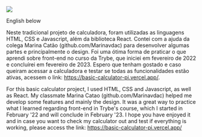 <img src="/home/daniel/projetos/basic-calculator/basic-calculator/src/calc.png" />

English below

Neste tradicional projeto de calculadora, foram utilizadas as linguagens HTML, CSS e Javascript, além da biblioteca React.
Contei com a ajuda da colega Marina Catão (github.com/Marinavdac) para desenvolver algumas partes e principalmente o design.
Foi uma ótima forma de praticar o que aprendi sobre front-end no curso da Trybe, que iniciei em fevereiro de 2022 e concluírei em fevereiro de 2023.
Espero que tenham gostado e caso queiram acessar a calculadora e testar se todas as funcionalidades estão ativas, acessem o link: 
https://basic-calculator-pi.vercel.app/.

For this basic calculator project, I used HTML, CSS and Javascript, as well as React. My classmate Marina Catao (github.com/Marinavdac) helped me develop some features and mainly the design. It was a great way to practice what I learned regarding front-end in Trybe's course, which I started in February '22 and will conclude in February '23.
I hope you have enjoyed it and in case you want to check my calculator out and test if everything is working, please access the link:
https://basic-calculator-pi.vercel.app/
